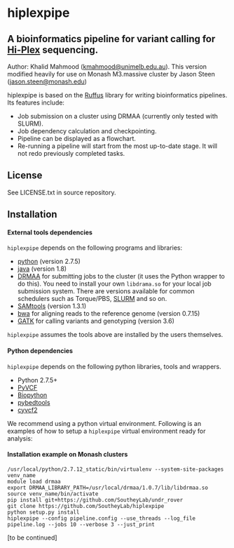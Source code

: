 # hiplexpipe

## A bioinformatics pipeline for variant calling for [Hi-Plex](http://hiplex.org/) sequencing.

Author: Khalid Mahmood (kmahmood@unimelb.edu.au).
This version modified heavily for use on Monash M3.massive cluster by Jason Steen (jason.steen@monash.edu)


hiplexpipe is based on the [Ruffus](http://www.ruffus.org.uk/) library for writing bioinformatics pipelines. Its features include:

 * Job submission on a cluster using DRMAA (currently only tested with SLURM).
 * Job dependency calculation and checkpointing.
 * Pipeline can be displayed as a flowchart.
 * Re-running a pipeline will start from the most up-to-date stage. It will not redo previously completed tasks.

## License

See LICENSE.txt in source repository.

## Installation

#### External tools dependencies

`hiplexpipe` depends on the following programs and libraries:

 * [python](https://www.python.org/download/releases/2.7.5/) (version 2.7.5)
 * [java](https://java.com/en/download/) (version 1.8)
 * [DRMAA](http://www.drmaa.org/) for submitting jobs to the cluster (it uses the Python wrapper to do this).
   You need to install your own `libdrama.so` for your local job submission system. There are versions
   available for common schedulers such as Torque/PBS, [SLURM](http://apps.man.poznan.pl/trac/slurm-drmaa) and so on.
 * [SAMtools](http://www.htslib.org/doc/samtools-1.1.html) (version 1.3.1)
 * [bwa](http://bio-bwa.sourceforge.net/) for aligning reads to the reference genome (version 0.7.15)  
 * [GATK](https://software.broadinstitute.org/gatk/) for calling variants and genotyping (version 3.6)

`hiplexpipe` assumes the tools above are installed by the users themselves.

#### Python dependencies

`hiplexpipe` depends on the following python libraries, tools and wrappers.

* Python 2.7.5+
* [PyVCF](https://pypi.python.org/pypi/PyVCF)  
* [Biopython](https://pypi.python.org/pypi/biopython)
* [pybedtools](https://daler.github.io/pybedtools/)
* [cyvcf2](http://brentp.github.io/cyvcf2/)

We recommend using a python virtual environment. Following is an examples of how to setup a `hiplexpipe` virtual environment ready for analysis:

#### Installation example on Monash clusters

```
/usr/local/python/2.7.12_static/bin/virtualenv --system-site-packages venv_name
module load drmaa
export DRMAA_LIBRARY_PATH=/usr/local/drmaa/1.0.7/lib/libdrmaa.so
source venv_name/bin/activate
pip install git+https://github.com/SoutheyLab/undr_rover
git clone https://github.com/SoutheyLab/hiplexpipe
python setup.py install
hiplexpipe --config pipeline.config --use_threads --log_file pipeline.log --jobs 10 --verbose 3 --just_print
```


[to be continued]

